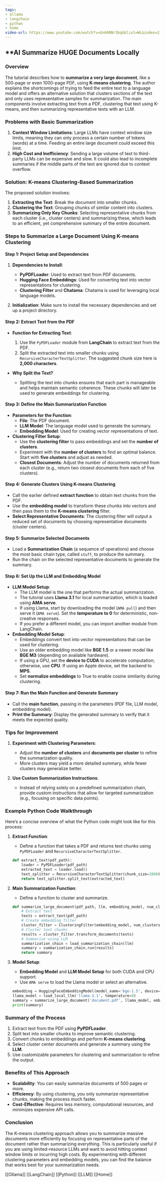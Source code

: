 ```yaml
---
tags:
- ollama
- langchain
- python
- home
video-url: https://www.youtube.com/watch?v=Gn64NNr3bqU&list=WL&index=2
---
```

## **AI Summarize HUGE Documents Locally

### **Overview**

The tutorial describes how to **summarize a very large document**, like a 500-page or even 1000-page PDF, using **K-means clustering**. The author explains the shortcomings of trying to feed the entire text to a language model and offers an alternative solution that clusters sections of the text and only uses representative samples for summarization. The main components involve extracting text from a PDF, clustering that text using K-means, and then summarizing representative texts with an LLM.

### **Problems with Basic Summarization**

1. **Context Window Limitations**: Large LLMs have context window size limits, meaning they can only process a certain number of tokens (words) at a time. Feeding an entire large document could exceed this limit.
2. **High Cost and Inefficiency**: Sending a large volume of text to third-party LLMs can be expensive and slow. It could also lead to incomplete summaries if the middle parts of the text are ignored due to context overflow.

### **Solution: K-means Clustering-Based Summarization**

The proposed solution involves:

1. **Extracting the Text**: Break the document into smaller chunks.
2. **Clustering the Text**: Grouping chunks of similar content into clusters.
3. **Summarizing Only Key Chunks**: Selecting representative chunks from each cluster (i.e., cluster centers) and summarizing these, which leads to an efficient, yet comprehensive summary of the entire document.

### **Steps to Summarize a Large Document Using K-means Clustering**

#### **Step 1: Project Setup and Dependencies**

1. **Dependencies to Install**:
   - **PyPDFLoader**: Used to extract text from PDF documents.
   - **Hugging Face Embeddings**: Used for converting text into vector representations for clustering.
   - **Clustering Filter** and **Chatama**: Chatama is used for leveraging local language models.

2. **Initialization**: Make sure to install the necessary dependencies and set up a project directory.

#### **Step 2: Extract Text from the PDF**

- **Function for Extracting Text**:
  1. Use the `PyPDFLoader` module from **LangChain** to extract text from the PDF.
  2. Split the extracted text into smaller chunks using `RecursiveCharacterTextSplitter`. The suggested chunk size here is **2,000 characters**.

- **Why Split the Text?**
  - Splitting the text into chunks ensures that each part is manageable and helps maintain semantic coherence. These chunks will later be used to generate embeddings for clustering.

#### **Step 3: Define the Main Summarization Function**

- **Parameters for the Function**:
  - **File**: The PDF document.
  - **LLM Model**: The language model used to generate the summary.
  - **Embedding Model**: Used for creating vector representations of text.
- **Clustering Filter Setup**:
  - Use the **clustering filter** to pass embeddings and set the **number of clusters**.
  - Experiment with the **number of clusters** to find an optimal balance. Start with **five clusters** and adjust as needed.
  - **Closest Documents**: Adjust the number of documents returned from each cluster (e.g., return two closest documents from each of five clusters).

#### **Step 4: Generate Clusters Using K-means Clustering**

- Call the earlier defined **extract function** to obtain text chunks from the PDF.
- Use the **embedding model** to transform these chunks into vectors and then pass them to the **K-means clustering** filter.
- **Select Representative Documents**: The clustering filter will output a reduced set of documents by choosing representative documents (cluster centers).

#### **Step 5: Summarize Selected Documents**

- Load a **Summarization Chain** (a sequence of operations) and choose the most basic chain type, called `stuff`, to produce the summary.
- Run the chain on the selected representative documents to generate the summary.

#### **Step 6: Set Up the LLM and Embedding Model**

- **LLM Model Setup**:
  - The LLM model is the one that performs the actual summarization.
  - The tutorial uses **Llama 3.1** for local summarization, which is loaded using **AMA serve**.
  - If using Llama, start by downloading the model (`AMA pull`) and then serve it (`AMA serve`). Set the **temperature to 0** for deterministic, non-creative responses.
  - If you prefer a different model, you can import another module from LangChain.
- **Embedding Model Setup**:
  - Embeddings convert text into vector representations that can be used for clustering.
  - Use an older embedding model like **BGE 1.5** or a newer model like **BGE M3** (depending on available hardware).
  - If using a GPU, set the **device to CUDA** to accelerate computation; otherwise, use **CPU**. If using an Apple device, set the backend to **MPS**.
  - Set **normalize embeddings** to True to enable cosine similarity during clustering.

#### **Step 7: Run the Main Function and Generate Summary**

- Call the **main function**, passing in the parameters (PDF file, LLM model, embedding model).
- **Print the Summary**: Display the generated summary to verify that it meets the expected quality.

### **Tips for Improvement**

1. **Experiment with Clustering Parameters**:
   - Adjust the **number of clusters** and **documents per cluster** to refine the summarization quality.
   - More clusters may yield a more detailed summary, while fewer clusters may generalize better.

2. **Use Custom Summarization Instructions**:
   - Instead of relying solely on a predefined summarization chain, provide custom instructions that allow for targeted summarization (e.g., focusing on specific data points).

### **Example Python Code Walkthrough**

Here’s a concise overview of what the Python code might look like for this process:

1. **Extract Function**:
   - Define a function that takes a PDF and returns text chunks using `PyPDFLoader` and `RecursiveCharacterTextSplitter`.

   ```python
   def extract_text(pdf_path):
       loader = PyPDFLoader(pdf_path)
       extracted_text = loader.load()
       text_splitter = RecursiveCharacterTextSplitter(chunk_size=2000)
       return text_splitter.split_text(extracted_text)
   ```

2. **Main Summarization Function**:
   - Define a function to cluster and summarize.

   ```python
   def summarize_large_document(pdf_path, llm, embedding_model, num_clusters=5, docs_per_cluster=2):
       # Extract text
       texts = extract_text(pdf_path)
       # Create embedding filter
       cluster_filter = ClusteringFilter(embedding_model, num_clusters)
       # Cluster text chunks
       results = cluster_filter.transform_documents(texts)
       # Summarize using LLM
       summarization_chain = load_summarization_chain(llm)
       summary = summarization_chain.run(results)
       return summary
   ```

3. **Model Setup**:
   - **Embedding Model** and **LLM Model Setup** for both CUDA and CPU support.
   - Use `AMA serve` to load the Llama model or select an alternative.

   ```python
   embedding = HuggingFaceEmbeddingModel(model_name='bge-1.5', device='cuda', normalize=True)
   llama_model = load_local_llm('llama-3.1', temperature=0)
   summary = summarize_large_document('document.pdf', llama_model, embedding)
   print(summary)
   ```

### **Summary of the Process**

1. Extract text from the PDF using **PyPDFLoader**.
2. Split text into smaller chunks to improve semantic clustering.
3. Convert chunks to embeddings and perform **K-means clustering**.
4. Select cluster center documents and generate a summary using the **LLM**.
5. Use customizable parameters for clustering and summarization to refine the output.

### **Benefits of This Approach**

- **Scalability**: You can easily summarize documents of 500 pages or more.
- **Efficiency**: By using clustering, you only summarize representative chunks, making the process much faster.
- **Cost-Effective**: Requires less memory, computational resources, and minimizes expensive API calls.

### **Conclusion**

The K-means clustering approach allows you to summarize massive documents more efficiently by focusing on representative parts of the document rather than summarizing everything. This is particularly useful if you are using limited-resource LLMs and want to avoid hitting context window limits or incurring high costs. By experimenting with different clustering parameters and embedding models, you can find the balance that works best for your summarization needs.

[[Ollama]]  [[LangChain]]  [[Python]]  [[LLM]]  [[Home]]  